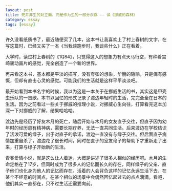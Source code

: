 ```yaml
---
layout: post
title: 死并非生的对立面，而是作为生的一部分永存 —— 读《挪威的森林》
category: essay
tags: [essay]
---
```



许久没看纸质书了，最近随便买了几本，这本书让我喜欢上了村上春树的文字，在写这篇时，已经又买了一本《当我谈跑步时，我谈些什么》正在看着。

大学时，读过村上春树的《1Q84》，只觉得这人的想象力有点天马行空，有种看宫崎骏动画片的感觉，完全创造了一个新的世界。

再来看这本书，基本都是平淡的描写，没有夸张的想象，华丽的隐喻，只是偶有感慨，但却有直击心灵的感觉。可能我们的生活就是这样平平淡淡吧。

最开始看到本书名字的时候，我以为这是一本关于在挪威生活的书，其实这是甲壳虫乐队的一首歌。本书以回忆的形式记录了渡边年轻时的生活，完完全全在日本的生活。因为之前看过一些关于挪威的推理小说，对挪威心生向往，打算看完这本加深一下对挪威的了解，结果哈哈哈。

渡边先是经历了好友木月的死亡，随后开始与木月的女友直子交往，但直子因为幼年时的经历患有精神病，需要长期疗养，无法一直共同生活。后来渡边在学校结识了活泼可爱的绿子，出于对直子的承诺，渡边一直没有与绿子交往。但后面直子病情加重自杀了，渡边花了很长时间，同时在直子的室友玲子的帮助下才重新走了出来，打算与绿子开始新的生活。

青春爱情小说，就是这么让人着迷，大概是讲述了很多人相似的经历吧。木月的生命定格在了17岁，但同时成为了很多人的记忆而长久的存在，同样绿子的父亲、直子他们也化身为他人的记忆而存在。活着的人会背负这样的记忆永远生活下去，在某个不经意的时间点，在某个相似的场景中会偶然回忆起过去的点点滴滴。看吧，他们其实一直都在，只不过生活还需要向前。

